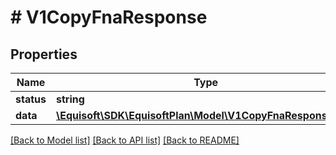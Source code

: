 # # V1CopyFnaResponse

## Properties

Name | Type | Description | Notes
------------ | ------------- | ------------- | -------------
**status** | **string** |  |
**data** | [**\Equisoft\SDK\EquisoftPlan\Model\V1CopyFnaResponseData**](V1CopyFnaResponseData.md) |  |

[[Back to Model list]](../../README.md#models) [[Back to API list]](../../README.md#endpoints) [[Back to README]](../../README.md)
